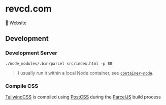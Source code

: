 # revcd.com

👋 Website

## Development

### Development Server

```
./node_modules/.bin/parcel src/index.html -p 80
```

> I usually run it within a local Node container, see
> [`container-node`](https://github.com/revett/dotfiles/blob/main/.aliases).

### Compile CSS

[TailwindCSS](https://tailwindcss.com) is compiled using
[PostCSS](https://postcss.org) during the [ParcelJS](https://parceljs.org) build
process
